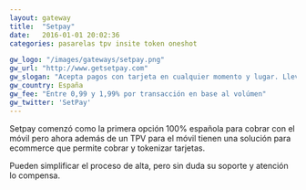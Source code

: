 ```yaml
---
layout: gateway
title:  "Setpay"
date:   2016-01-01 20:02:36
categories: pasarelas tpv insite token oneshot 

gw_logo: "/images/gateways/setpay.png"
gw_url: "http://www.getsetpay.com"
gw_slogan: "Acepta pagos con tarjeta en cualquier momento y lugar. Lleva tu TPV en el bolsillo y cobra con total seguridad"
gw_country: España
gw_fee: "Entre 0,99 y 1,99% por transacción en base al volúmen"
gw_twitter: 'SetPay'
---
```


Setpay comenzó como la primera opción 100% española para cobrar con el móvil pero ahora además de un TPV para el móvil tienen una solución para ecommerce que permite cobrar y tokenizar tarjetas. 

Pueden simplificar el proceso de alta, pero sin duda su soporte y atención lo compensa.


